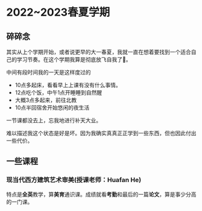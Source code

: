 # 2022~2023春夏学期

## 碎碎念

其实从上个学期开始，或者说更早的大一春夏，我就一直在想着要找到一个适合自己的学习节奏。在这个学期我算是彻底放飞自我了👻。

中间有段时间我的一天是这样度过的

- 10点多起床，看看早上上课有没有什么事情。
- 12点吃个饭，中午1点开睡睡到自然醒
- 大概3点多起来，前往北教
- 10点半回宿舍开始悠闲的夜生活

一节课都没去上，忘我地进行补天大业。

难以描述我这个状态是好是坏。因为我确实真真正正学到一些东西，但也因此付出一些代价。

## 一些课程

### 现当代西方建筑艺术审美(授课老师：Huafan He)

特点是**全英**教学，算**美育**通识课。成绩就看**考勤**和最后的一篇**论文**，算是事少分高的一门课。
